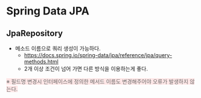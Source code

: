 # Spring Data JPA

## JpaRepository
* 메소드 이름으로 쿼리 생성이 가능하다.
  * https://docs.spring.io/spring-data/jpa/reference/jpa/query-methods.html
  * 2개 이상 조건이 넘어 가면 다른 방식을 이용하는게 좋다.

<span style="background-color:#FFE6E6; color:dimgray">
※ 필드명 변경시 인터페이스에 정의한 메서드 이름도 변경해주어야 오류가 발생하지 않는다.
</span>

